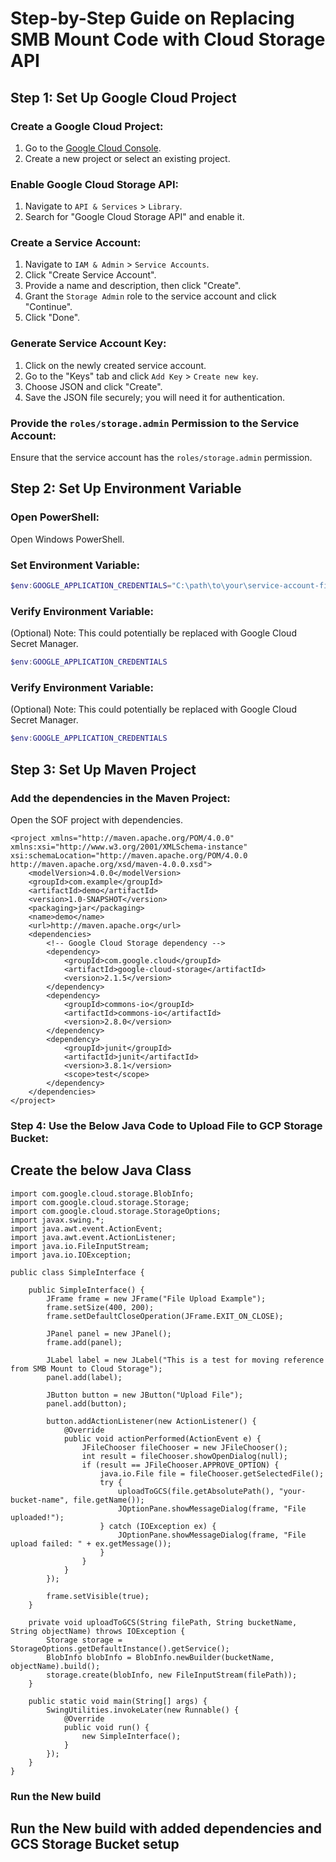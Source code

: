 # Step-by-Step Guide on Replacing SMB Mount Code with Cloud Storage API

## Step 1: Set Up Google Cloud Project

### Create a Google Cloud Project:
1. Go to the [Google Cloud Console](https://console.cloud.google.com/).
2. Create a new project or select an existing project.

### Enable Google Cloud Storage API:
1. Navigate to `API & Services` > `Library`.
2. Search for "Google Cloud Storage API" and enable it.

### Create a Service Account:
1. Navigate to `IAM & Admin` > `Service Accounts`.
2. Click "Create Service Account".
3. Provide a name and description, then click "Create".
4. Grant the `Storage Admin` role to the service account and click "Continue".
5. Click "Done".

### Generate Service Account Key:
1. Click on the newly created service account.
2. Go to the "Keys" tab and click `Add Key` > `Create new key`.
3. Choose JSON and click "Create".
4. Save the JSON file securely; you will need it for authentication.

### Provide the `roles/storage.admin` Permission to the Service Account:
Ensure that the service account has the `roles/storage.admin` permission.

## Step 2: Set Up Environment Variable

### Open PowerShell:
Open Windows PowerShell.

### Set Environment Variable:
```powershell
$env:GOOGLE_APPLICATION_CREDENTIALS="C:\path\to\your\service-account-file.json"
```
### Verify Environment Variable:

(Optional) Note: This could potentially be replaced with Google Cloud Secret Manager.
```powershell
$env:GOOGLE_APPLICATION_CREDENTIALS
```
### Verify Environment Variable:

(Optional) Note: This could potentially be replaced with Google Cloud Secret Manager.
```powershell
$env:GOOGLE_APPLICATION_CREDENTIALS
```
## Step 3: Set Up Maven Project
### Add the dependencies in the Maven Project:
Open the SOF project with dependencies.
```
<project xmlns="http://maven.apache.org/POM/4.0.0"
xmlns:xsi="http://www.w3.org/2001/XMLSchema-instance"
xsi:schemaLocation="http://maven.apache.org/POM/4.0.0 http://maven.apache.org/xsd/maven-4.0.0.xsd">
    <modelVersion>4.0.0</modelVersion>
    <groupId>com.example</groupId>
    <artifactId>demo</artifactId>
    <version>1.0-SNAPSHOT</version>
    <packaging>jar</packaging>
    <name>demo</name>
    <url>http://maven.apache.org</url>
    <dependencies>
        <!-- Google Cloud Storage dependency -->
        <dependency>
            <groupId>com.google.cloud</groupId>
            <artifactId>google-cloud-storage</artifactId>
            <version>2.1.5</version>
        </dependency>
        <dependency>
            <groupId>commons-io</groupId>
            <artifactId>commons-io</artifactId>
            <version>2.8.0</version>
        </dependency>
        <dependency>
            <groupId>junit</groupId>
            <artifactId>junit</artifactId>
            <version>3.8.1</version>
            <scope>test</scope>
        </dependency>
    </dependencies>
</project>
```
### Step 4: Use the Below Java Code to Upload File to GCP Storage Bucket:
## Create the below Java Class
```
import com.google.cloud.storage.BlobInfo;
import com.google.cloud.storage.Storage;
import com.google.cloud.storage.StorageOptions;
import javax.swing.*;
import java.awt.event.ActionEvent;
import java.awt.event.ActionListener;
import java.io.FileInputStream;
import java.io.IOException;

public class SimpleInterface {

    public SimpleInterface() {
        JFrame frame = new JFrame("File Upload Example");
        frame.setSize(400, 200);
        frame.setDefaultCloseOperation(JFrame.EXIT_ON_CLOSE);

        JPanel panel = new JPanel();
        frame.add(panel);

        JLabel label = new JLabel("This is a test for moving reference from SMB Mount to Cloud Storage");
        panel.add(label);

        JButton button = new JButton("Upload File");
        panel.add(button);

        button.addActionListener(new ActionListener() {
            @Override
            public void actionPerformed(ActionEvent e) {
                JFileChooser fileChooser = new JFileChooser();
                int result = fileChooser.showOpenDialog(null);
                if (result == JFileChooser.APPROVE_OPTION) {
                    java.io.File file = fileChooser.getSelectedFile();
                    try {
                        uploadToGCS(file.getAbsolutePath(), "your-bucket-name", file.getName());
                        JOptionPane.showMessageDialog(frame, "File uploaded!");
                    } catch (IOException ex) {
                        JOptionPane.showMessageDialog(frame, "File upload failed: " + ex.getMessage());
                    }
                }
            }
        });

        frame.setVisible(true);
    }

    private void uploadToGCS(String filePath, String bucketName, String objectName) throws IOException {
        Storage storage = StorageOptions.getDefaultInstance().getService();
        BlobInfo blobInfo = BlobInfo.newBuilder(bucketName, objectName).build();
        storage.create(blobInfo, new FileInputStream(filePath));
    }

    public static void main(String[] args) {
        SwingUtilities.invokeLater(new Runnable() {
            @Override
            public void run() {
                new SimpleInterface();
            }
        });
    }
}
```
### Run the New build 
## Run the New build with added dependencies and GCS Storage Bucket setup
